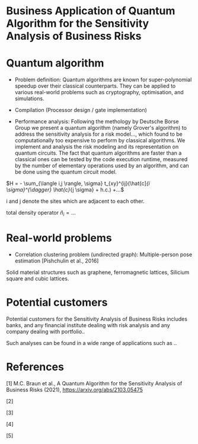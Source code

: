 # Business Application of Quantum Algorithm for the Sensitivity Analysis of Business Risks


# Quantum algorithm

- Problem definition: 
Quantum algorithms are known for super-polynomial speedup over their classical counterparts.
They can be applied to various real-world problems such as cryptography, optimisation, and simulations. 

- Compilation (Processor design / gate implementation)

- Performance analysis: 
 Following the methology by Deutsche Borse Group we present a quantum algorithm (namely Grover's algorithm) to address the sensitivity analysis for a risk model..., which found to be computationally too expensive to perform by classical algorithms. We implement and analysis the risk modeling and its representation on quantum circuits. 
The fact that quantum algorithms are faster than a classical ones can be tested by the code execution runtime, measured by the number of elementary operations used by an algorithm, and can be done using the quantum circuit model. 

$H = - \sum_{\langle i,j \rangle, \sigma} t_{xy}^{ij}(\hat{c]_{i \sigma}^{\dagger} \hat{c}_{j \sigma} + h.c.) +...$

i and j denote the sites which are adjacent to each other.

total density operator $\hat{n}_i = ...$


# Real-world problems

- Correlation clustering problem (undirected graph): Multiple-person pose estimation [Pishchulin et al., 2016]


Solid material structures such as graphene, ferromagnetic lattices, Silicium square and cubic lattices.

# Potential customers

Potential customers for the Sensitivity Analysis of Business Risks includes banks, and any financial institute dealing with risk analysis
and any company dealing with portfolio..

Such analyses can be found in a wide range of applications such as ..


# References

[1] M.C. Braun et al., A Quantum Algorithm for the Sensitivity Analysis of Business Risks (2021), https://arxiv.org/abs/2103.05475

[2]

[3]

[4]

[5]
